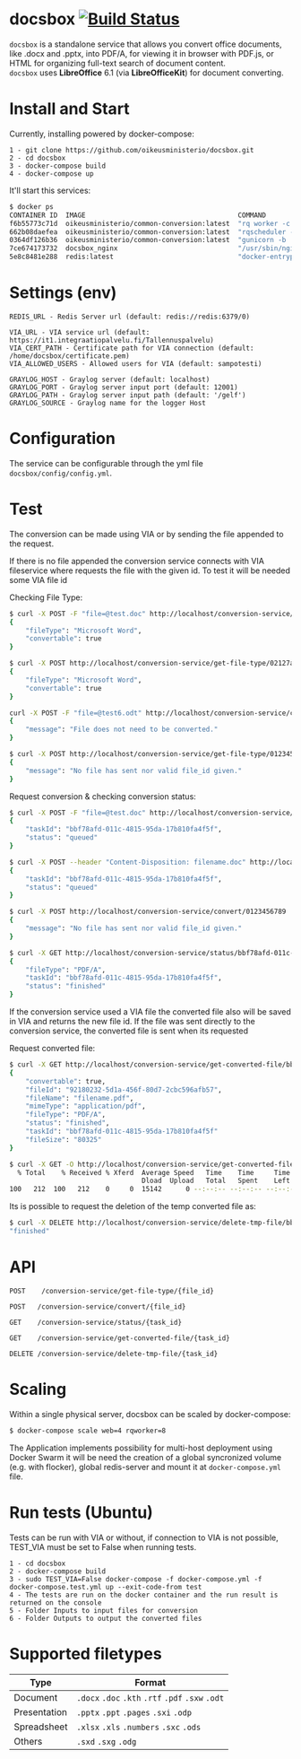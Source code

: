 # docsbox [![Build Status](https://travis-ci.org/oikeusministerio/docsbox.svg?branch=master)](https://travis-ci.org/oikeusministerio/docsbox)

`docsbox` is a standalone service that allows you convert office documents, like .docx and .pptx, into PDF/A, for viewing it in browser with PDF.js, or HTML for organizing full-text search of document content.  
`docsbox` uses **LibreOffice** 6.1 (via **LibreOfficeKit**) for document converting.

# Install and Start
Currently, installing powered by docker-compose:

```
1 - git clone https://github.com/oikeusministerio/docsbox.git
2 - cd docsbox
3 - docker-compose build
4 - docker-compose up
```

It'll start this services:

```bash
$ docker ps
CONTAINER ID  IMAGE                                      COMMAND                 CREATED             STATUS             PORTS                   NAMES
f6b55773c71d  oikeusministerio/common-conversion:latest  "rq worker -c docsbox"  About a minute ago  Up About a minute                          docsbox_rqworker_1
662b08daefea  oikeusministerio/common-conversion:latest  "rqscheduler -H redis"  About a minute ago  Up About a minute                          docsbox_rqscheduler_1
0364df126b36  oikeusministerio/common-conversion:latest  "gunicorn -b :8000 do"  About a minute ago  Up About a minute  0.0.0.0:8000->8000/tcp  docsbox_web_1
7ce674173732  docsbox_nginx                              "/usr/sbin/nginx"       About a minute ago  Up About a minute  0.0.0.0:80->80/tcp      docsbox_nginx_1
5e8c8481e288  redis:latest                               "docker-entrypoint.sh"  About a minute ago  Up About a minute  0.0.0.0:6379->6379/tcp  docsbox_redis_1
```

# Settings (env)
```
REDIS_URL - Redis Server url (default: redis://redis:6379/0)

VIA_URL - VIA service url (default: https://it1.integraatiopalvelu.fi/Tallennuspalvelu)
VIA_CERT_PATH - Certificate path for VIA connection (default: /home/docsbox/certificate.pem)
VIA_ALLOWED_USERS - Allowed users for VIA (default: sampotesti)

GRAYLOG_HOST - Graylog server (default: localhost)
GRAYLOG_PORT - Graylog server input port (default: 12001)
GRAYLOG_PATH - Graylog server input path (default: '/gelf')
GRAYLOG_SOURCE - Graylog name for the logger Host
```

# Configuration
The service can be configurable through the yml file `docsbox/config/config.yml`.

# Test
The conversion can be made using VIA or by sending the file appended to the request.

If there is no file appended the conversion service connects with VIA fileservice where requests the file with the given id. To test it will be needed some VIA file id

Checking File Type:
```bash
$ curl -X POST -F "file=@test.doc" http://localhost/conversion-service/get-file-type/0
{
    "fileType": "Microsoft Word",
    "convertable": true
}
```
```bash
$ curl -X POST http://localhost/conversion-service/get-file-type/02127a06-d078-4935-a6f9-b7cbdbff4959
{
    "fileType": "Microsoft Word",
    "convertable": true
}
```
```bash
curl -X POST -F "file=@test6.odt" http://localhost/conversion-service/convert/0
{
    "message": "File does not need to be converted."
}
```
```bash
$ curl -X POST http://localhost/conversion-service/get-file-type/0123456789
{
    "message": "No file has sent nor valid file_id given."
}
```

Request conversion & checking conversion status:
```bash
$ curl -X POST -F "file=@test.doc" http://localhost/conversion-service/convert/0
{
    "taskId": "bbf78afd-011c-4815-95da-17b810fa4f5f",
    "status": "queued"
}
```
```bash
$ curl -X POST --header "Content-Disposition: filename.doc" http://localhost/conversion-service/convert/02127a06-d078-4935-a6f9-b7cbdbff4959
{
    "taskId": "bbf78afd-011c-4815-95da-17b810fa4f5f",
    "status": "queued"
}
```
```bash
$ curl -X POST http://localhost/conversion-service/convert/0123456789
{
    "message": "No file has sent nor valid file_id given."
}
```
```bash
$ curl -X GET http://localhost/conversion-service/status/bbf78afd-011c-4815-95da-17b810fa4f5f
{
    "fileType": "PDF/A",
    "taskId": "bbf78afd-011c-4815-95da-17b810fa4f5f",
    "status": "finished"
}
```

If the conversion service used a VIA file the converted file also will be saved in VIA and returns the new file id.
If the file was sent directly to the conversion service, the converted file is sent when its requested 

Request converted file:
```bash
$ curl -X GET http://localhost/conversion-service/get-converted-file/bbf78afd-011c-4815-95da-17b810fa4f5f
{
    "convertable": true,
    "fileId": "92180232-5d1a-456f-80d7-2cbc596afb57",
    "fileName": "filename.pdf",
    "mimeType": "application/pdf",
    "fileType": "PDF/A",
    "status": "finished",
    "taskId": "bbf78afd-011c-4815-95da-17b810fa4f5f"
    "fileSize": "80325"
}
```
```bash
$ curl -X GET -O http://localhost/conversion-service/get-converted-file/bbf78afd-011c-4815-95da-17b810fa4f5f
  % Total    % Received % Xferd  Average Speed   Time    Time     Time  Current
                                 Dload  Upload   Total   Spent    Left  Speed
100   212  100   212    0     0  15142      0 --:--:-- --:--:-- --:--:-- 15142


```

Its is possible to request the deletion of the temp converted file as:
```bash
$ curl -X DELETE http://localhost/conversion-service/delete-tmp-file/bbf78afd-011c-4815-95da-17b810fa4f5f
"finished"
```

# API
```
POST    /conversion-service/get-file-type/{file_id}

POST   /conversion-service/convert/{file_id}

GET    /conversion-service/status/{task_id}

GET    /conversion-service/get-converted-file/{task_id}

DELETE /conversion-service/delete-tmp-file/{task_id}
```

# Scaling
Within a single physical server, docsbox can be scaled by docker-compose:
```bash
$ docker-compose scale web=4 rqworker=8
```
The Application implements possibility for multi-host deployment using Docker Swarm it will be need the creation of a global syncronized volume (e.g. with flocker), global redis-server and mount it at `docker-compose.yml` file.


# Run tests (Ubuntu)
Tests can be run with VIA or without, if connection to VIA is not possible, TEST_VIA must be set to False when running tests.

```
1 - cd docsbox
2 - docker-compose build
3 - sudo TEST_VIA=False docker-compose -f docker-compose.yml -f docker-compose.test.yml up --exit-code-from test
4 - The tests are run on the docker container and the run result is returned on the console
5 - Folder Inputs to input files for conversion
6 - Folder Outputs to output the converted files
```

# Supported filetypes
| Type           | Format                                            | 
| ---------------|-------------------------------------------------- |
| Document       | `.docx` `.doc` `.kth` `.rtf` `.pdf` `.sxw` `.odt` |
| Presentation   | `.pptx` `.ppt` `.pages` `.sxi` `.odp`             |
| Spreadsheet    | `.xlsx` `.xls` `.numbers` `.sxc` `.ods`           |
| Others         | `.sxd` `.sxg` `.odg`                              |
